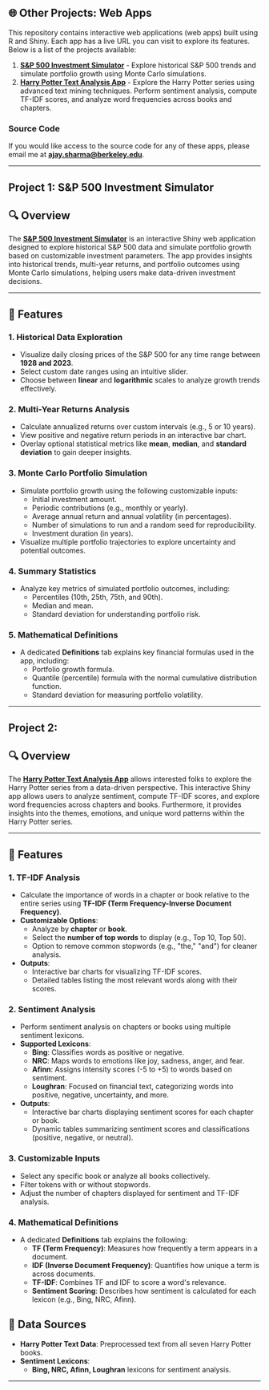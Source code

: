 ## 🌐 Other Projects: Web Apps
This repository contains interactive web applications (web apps) built using R and Shiny. Each app has a live URL you can visit to explore its features. Below is a list of the projects available:

1. **[S&P 500 Investment Simulator](https://ajay-sharma.shinyapps.io/InvestmentSimulator/)** - Explore historical S&P 500 trends and simulate portfolio growth using Monte Carlo simulations.
2. **[Harry Potter Text Analysis App](https://ajay-sharma.shinyapps.io/app2/)** - Explore the Harry Potter series using advanced text mining techniques. Perform sentiment analysis, compute TF-IDF scores, and analyze word frequencies across books and chapters.


### Source Code
If you would like access to the source code for any of these apps, please email me at **[ajay.sharma@berkeley.edu](mailto:ajay.sharma@berkeley.edu)**.

---

## Project 1: S&P 500 Investment Simulator

## 🔍 Overview
The **[S&P 500 Investment Simulator](https://ajay-sharma.shinyapps.io/InvestmentSimulator/)** is an interactive Shiny web application designed to explore historical S&P 500 data and simulate portfolio growth based on customizable investment parameters. The app provides insights into historical trends, multi-year returns, and portfolio outcomes using Monte Carlo simulations, helping users make data-driven investment decisions.

---

## 🔧 Features

### 1. Historical Data Exploration
- Visualize daily closing prices of the S&P 500 for any time range between **1928 and 2023**.
- Select custom date ranges using an intuitive slider.
- Choose between **linear** and **logarithmic** scales to analyze growth trends effectively.

### 2. Multi-Year Returns Analysis
- Calculate annualized returns over custom intervals (e.g., 5 or 10 years).
- View positive and negative return periods in an interactive bar chart.
- Overlay optional statistical metrics like **mean**, **median**, and **standard deviation** to gain deeper insights.

### 3. Monte Carlo Portfolio Simulation
- Simulate portfolio growth using the following customizable inputs:
  - Initial investment amount.
  - Periodic contributions (e.g., monthly or yearly).
  - Average annual return and annual volatility (in percentages).
  - Number of simulations to run and a random seed for reproducibility.
  - Investment duration (in years).
- Visualize multiple portfolio trajectories to explore uncertainty and potential outcomes.

### 4. Summary Statistics
- Analyze key metrics of simulated portfolio outcomes, including:
  - Percentiles (10th, 25th, 75th, and 90th).
  - Median and mean.
  - Standard deviation for understanding portfolio risk.

### 5. Mathematical Definitions
- A dedicated **Definitions** tab explains key financial formulas used in the app, including:
  - Portfolio growth formula.
  - Quantile (percentile) formula with the normal cumulative distribution function.
  - Standard deviation for measuring portfolio volatility.

---

## Project 2: 

## 🔍 Overview

The **[Harry Potter Text Analysis App](https://ajay-sharma.shinyapps.io/app2/)** allows interested folks to explore the Harry Potter series from a data-driven perspective. This interactive Shiny app allows users to analyze sentiment, compute TF-IDF scores, and explore word frequencies across chapters and books.  Furthermore, it provides insights into the themes, emotions, and unique word patterns within the Harry Potter series.

---

## 🔧 Features

### 1. TF-IDF Analysis
- Calculate the importance of words in a chapter or book relative to the entire series using **TF-IDF (Term Frequency-Inverse Document Frequency)**.
- **Customizable Options**:
  - Analyze by **chapter** or **book**.
  - Select the **number of top words** to display (e.g., Top 10, Top 50).
  - Option to remove common stopwords (e.g., "the," "and") for cleaner analysis.
- **Outputs**:
  - Interactive bar charts for visualizing TF-IDF scores.
  - Detailed tables listing the most relevant words along with their scores.

### 2. Sentiment Analysis
- Perform sentiment analysis on chapters or books using multiple sentiment lexicons.
- **Supported Lexicons**:
  - **Bing**: Classifies words as positive or negative.
  - **NRC**: Maps words to emotions like joy, sadness, anger, and fear.
  - **Afinn**: Assigns intensity scores (-5 to +5) to words based on sentiment.
  - **Loughran**: Focused on financial text, categorizing words into positive, negative, uncertainty, and more.
- **Outputs**:
  - Interactive bar charts displaying sentiment scores for each chapter or book.
  - Dynamic tables summarizing sentiment scores and classifications (positive, negative, or neutral).

### 3. Customizable Inputs
- Select any specific book or analyze all books collectively.
- Filter tokens with or without stopwords.
- Adjust the number of chapters displayed for sentiment and TF-IDF analysis.

### 4. Mathematical Definitions
- A dedicated **Definitions** tab explains the following:
  - **TF (Term Frequency)**: Measures how frequently a term appears in a document.
  - **IDF (Inverse Document Frequency)**: Quantifies how unique a term is across documents.
  - **TF-IDF**: Combines TF and IDF to score a word's relevance.
  - **Sentiment Scoring**: Describes how sentiment is calculated for each lexicon (e.g., Bing, NRC, Afinn).

## 📂 Data Sources
- **Harry Potter Text Data**: Preprocessed text from all seven Harry Potter books.
- **Sentiment Lexicons**:
  - **Bing, NRC, Afinn, Loughran** lexicons for sentiment analysis.

---

